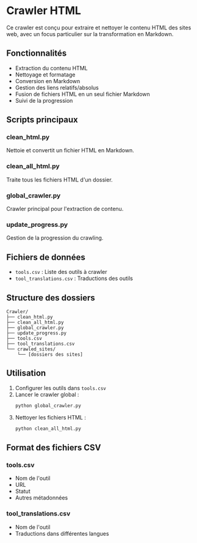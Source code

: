 # Crawler HTML

Ce crawler est conçu pour extraire et nettoyer le contenu HTML des sites web, avec un focus particulier sur la transformation en Markdown.

## Fonctionnalités

- Extraction du contenu HTML
- Nettoyage et formatage
- Conversion en Markdown
- Gestion des liens relatifs/absolus
- Fusion de fichiers HTML en un seul fichier Markdown
- Suivi de la progression

## Scripts principaux

### clean_html.py
Nettoie et convertit un fichier HTML en Markdown.

### clean_all_html.py
Traite tous les fichiers HTML d'un dossier.

### global_crawler.py
Crawler principal pour l'extraction de contenu.

### update_progress.py
Gestion de la progression du crawling.

## Fichiers de données

- `tools.csv` : Liste des outils à crawler
- `tool_translations.csv` : Traductions des outils

## Structure des dossiers

```
Crawler/
├── clean_html.py
├── clean_all_html.py
├── global_crawler.py
├── update_progress.py
├── tools.csv
├── tool_translations.csv
└── crawled_sites/
    └── [dossiers des sites]
```

## Utilisation

1. Configurer les outils dans `tools.csv`
2. Lancer le crawler global :
   ```bash
   python global_crawler.py
   ```
3. Nettoyer les fichiers HTML :
   ```bash
   python clean_all_html.py
   ```

## Format des fichiers CSV

### tools.csv
- Nom de l'outil
- URL
- Statut
- Autres métadonnées

### tool_translations.csv
- Nom de l'outil
- Traductions dans différentes langues
